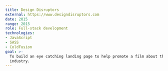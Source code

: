 ```yaml
---
title: Design Disruptors
external: https://www.designdisruptors.com
date: 2015
range: 2015
role: Full-stack development
technologies:
- JavaScript
- SASS
- ColdFusion
goal: >-
  To build an eye catching landing page to help promote a film about the design
  industry.
---
```

